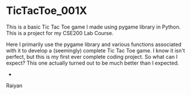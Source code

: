 # TicTacToe_001X
This is a basic Tic Tac Toe game I made using pygame library in Python. This is a project for my CSE200 Lab Course.

Here I primarily use the pygame library and various functions associated with it to develop a (seemingly) complete Tic Tac Toe game. 
I know it isn't perfect, but this is my first ever complete coding project. So what can I expect? 
This one actually turned out to be much better than I expected.

-
Raiyan
